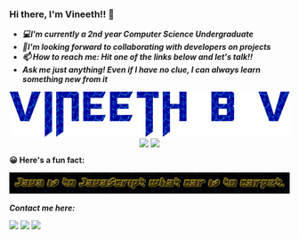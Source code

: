 ### Hi there, I'm Vineeth!! 👋

<!--
**vinsdragonis/vinsdragonis** is a ✨ _special_ ✨ repository because its `README.md` (this file) appears on your GitHub profile.

Here are some ideas to get you started:

- 🔭 I’m currently working on ...
- 🌱 I’m currently learning ...
- 👯 I’m looking to collaborate on ...
- 🤔 I’m looking for help with ...
- 💬 Ask me about ...
- 📫 How to reach me: ...
- 😄 Pronouns: ...
- ⚡ Fun fact: ...
-->

- ***💻I'm currently a *2nd year* Computer Science Undergraduate***
- ***🤝I'm looking forward to collaborating with developers on projects***
- ***📫 How to reach me: Hit one of the links below and let's talk!!***
- ***Ask me just anything! Even if I have no clue, I can always learn something new from it***

<p align = "center">
  <img src = "logo4.png" align = "center">
  <img src = "https://github-readme-stats.vercel.app/api?username=vinsdragonis&count_private=true&theme=algolia&show_icons=true" align = "center">
  <img src = "https://github-readme-stats.vercel.app/api/top-langs/?username=vinsdragonis&count_private=true&theme=algolia&count=6&layout=compact" align = "center">
</p>

**😀 Here's a fun fact:**
<p align = "center">
  <img src = "Quote-1.png">
</p>

***Contact me here:***

[<img src="https://image.flaticon.com/icons/png/512/174/174857.png" width="22px">](https://www.linkedin.com/in/vineeth-b-416205163/)
[<img src="https://www.freepnglogos.com/uploads/gmail-email-logo-png-16.png" width="22px">](mailto:zrexteam128@gmail.com)
[<img src="https://www.freepnglogos.com/uploads/gmail-email-logo-png-16.png" width="22px">](mailto:vineethbv.cs19@bmsce.ac.in)
